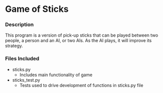 # Game of Sticks

### Description
  This program is a version of pick-up sticks that can be played between two people, a person and an AI, or two AIs. As the AI plays, it will improve its strategy.

### Files Included
* sticks.py
  * Includes main functionality of game
* sticks_test.py
  * Tests used to drive development of functions in sticks.py file
